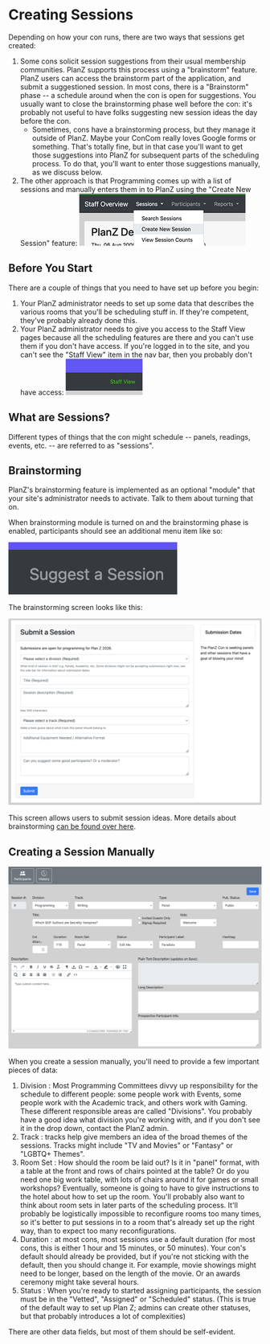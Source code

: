 # Creating Sessions

Depending on how your con runs, there are two ways that sessions get created:

1. Some cons solicit session suggestions from their usual membership communities. PlanZ
   supports this process using a "brainstorm" feature. PlanZ users can access the brainstorm
   part of the application, and submit a suggestioned session. In most cons, there is a "Brainstorm"
   phase -- a schedule around when the con is open for suggestions. You usually want to close the brainstorming phase well before the con: it's probably not useful to have folks suggesting new
   session ideas the day before the con.
   - Sometimes, cons have a brainstorming process, but they manage it outside of PlanZ. Maybe your
     ConCom really loves Google forms or something. That's totally fine, but in that case you'll
     want to get those suggestions into PlanZ for subsequent parts of the scheduling process. To
     do that, you'll want to enter those suggestions manually, as we discuss below.
2. The other approach is that Programming comes up with a list of sessions and manually
   enters them in to PlanZ using the "Create New Session" feature:
   ![Create New Session nav item](./images/create_new_session_nav_item.png)

## Before You Start

There are a couple of things that you need to have set up before you begin:

1. Your PlanZ administrator needs to set up some data that describes the various rooms that you'll be scheduling stuff in.
   If they're competent, they've probably already done this.
2. Your PlanZ administrator needs to give you access to the Staff View pages because all the scheduling features are
   there and you can't use them if you don't have access. If you're logged in to the site, and you can't see the
   "Staff View" item in the nav bar, then you probably don't have access:
   ![Staff View nav item](./images/staff_view_nav_item.png)

## What are Sessions?

Different types of things that the con might schedule -- panels, readings, events, etc. -- are referred to as "sessions".

## Brainstorming

PlanZ's brainstorming feature is implemented as an optional "module" that your site's administrator needs to activate. Talk to them about turning that on.

When brainstorming module is turned on and the brainstorming phase is enabled, participants should see an additional menu item like so:

![Submit a Session nav item](./images/submit_a_session_nav_item.png)

The brainstorming screen looks like this:

![Submit a Session](./images/submit_a_session_screen.png)

This screen allows users to submit session ideas. More details about brainstorming [can be found over here](./modules/using_the_brainstorm_function.md).


## Creating a Session Manually

![Create New Session](./images/create_session_screen.png)

When you create a session manually, you'll need to provide a few important pieces of data:

1. Division : Most Programming Committees divvy up responsibility for the schedule to different people:
   some people work with Events, some people work with the Academic track, and others work with Gaming.
   These different responsible areas are called "Divisions". You probably have a good idea what
   division you're working with, and if you don't see it in the drop down, contact the PlanZ admin.
2. Track : tracks help give members an idea of the broad themes of the sessions. Tracks might include
   "TV and Movies" or "Fantasy" or "LGBTQ+ Themes".
3. Room Set : How should the room be laid out? Is it in "panel" format, with a table at the front
   and rows of chairs pointed at the table? Or do you need one big work table, with lots of chairs
   around it for games or small workshops? Eventually, someone is going to have to give instructions
   to the hotel about how to set up the room. You'll probably also want to think about room sets
   in later parts of the scheduling process. It'll probably be logistically impossible to reconfigure
   rooms too many times, so it's better to put sessions in to a room that's already set up the right
   way, than to expect too many reconfigurations.
4. Duration : at most cons, most sessions use a default duration (for most cons, this is either
   1 hour and 15 minutes, or 50 minutes). Your con's default should already be provided, but if
   you're not sticking with the default, then you should change it. For example, movie showings might
   need to be longer, based on the length of the movie. Or an awards ceremony might take several hours.
5. Status : When you're ready to started assigning participants, the session must be in the "Vetted",
   "Assigned" or "Scheduled" status. (This is true of the default way to set up Plan Z; admins
   can create other statuses, but that probably introduces a lot of complexities)

There are other data fields, but most of them should be self-evident.

